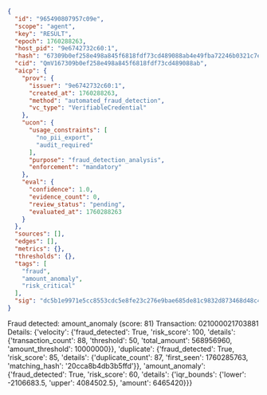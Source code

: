 ```json
{
  "id": "965490807957c09e",
  "scope": "agent",
  "key": "RESULT",
  "epoch": 1760288263,
  "host_pid": "9e6742732c60:1",
  "hash": "67309b0ef258e498a845f6818fdf73cd489088ab4e49fba72246b0321c7e011b",
  "cid": "QmV167309b0ef258e498a845f6818fdf73cd489088ab",
  "aicp": {
    "prov": {
      "issuer": "9e6742732c60:1",
      "created_at": 1760288263,
      "method": "automated_fraud_detection",
      "vc_type": "VerifiableCredential"
    },
    "ucon": {
      "usage_constraints": [
        "no_pii_export",
        "audit_required"
      ],
      "purpose": "fraud_detection_analysis",
      "enforcement": "mandatory"
    },
    "eval": {
      "confidence": 1.0,
      "evidence_count": 0,
      "review_status": "pending",
      "evaluated_at": 1760288263
    }
  },
  "sources": [],
  "edges": [],
  "metrics": {},
  "thresholds": {},
  "tags": [
    "fraud",
    "amount_anomaly",
    "risk_critical"
  ],
  "sig": "dc5b1e9971e5cc8553cdc5e8fe23c276e9bae685de81c9832d873468d48c42b4"
}
```

Fraud detected: amount_anomaly (score: 81)
Transaction: 021000021703881
Details: {'velocity': {'fraud_detected': True, 'risk_score': 100, 'details': {'transaction_count': 88, 'threshold': 50, 'total_amount': 568956960, 'amount_threshold': 10000000}}, 'duplicate': {'fraud_detected': True, 'risk_score': 85, 'details': {'duplicate_count': 87, 'first_seen': 1760285763, 'matching_hash': '20cca8b4db3b5ffd'}}, 'amount_anomaly': {'fraud_detected': True, 'risk_score': 60, 'details': {'iqr_bounds': {'lower': -2106683.5, 'upper': 4084502.5}, 'amount': 6465420}}}